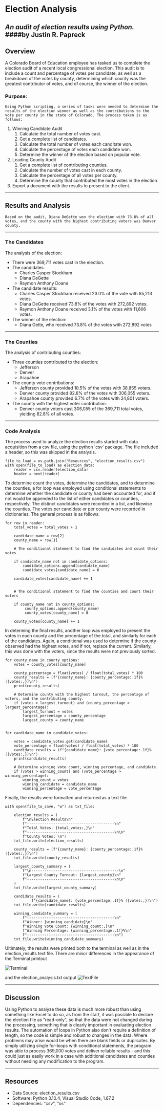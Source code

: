 # Election Analysis
***An audit of election results using Python.***
####by Justin R. Papreck
---

## Overview
A Colorado Board of Education employee has tasked us to complete the election audit of a recent local congressional election. This audit is to include a count and percentage of votes per candidate, as well as a breakdown of the votes by county, determining which county was the greatest contributor of votes, and of course, the winner of the election.  

### Purpose:
    Using Python scripting, a series of tasks were needed to determine the results of the election winner as well as the contributions to the vote per county in the state of Colorado. The process taken is as follows:
1. Winning Candidate Audit
    1. Calculate the total number of votes cast.
    2. Get a complete list of candidates.
    3. Calculate the total number of votes each canditate won.
    4. Calculate the percentage of votes each candidate won.
    5. Determine the winner of the election based on popular vote.
2. Leading County Audit
    1. Get a complete list of contributing counties.
    2. Calculate the number of votes cast in each county.
    3. Calculate the percentage of all votes per county. 
    4. Determine the county that contributed the most votes in the election.
3. Export a document with the results to present to the client. 

---
## Results and Analysis
    Based on the audit, Diana DeGette won the election with 73.8% of all votes, and the county with the highest contributing voters was Denver county. 
---   
### The Candidates
The analysis of the election:
- There were 369,711 votes cast in the election.
- The candidates:
    - Charles Casper Stockham
    - Diana DeGette
    - Raymon Anthony Doane
- The candidate results: 
    - Charles Casper Stockham received 23.0% of the vote with 85,213 votes. 
    - Diana DeGette received 73.8% of the votes with 272,892 votes.
    - Raymon Anthony Doane received 3.1% of the votes with 11,606 votes.
 - The winner of the election:
    - Diana Gette, who received 73.8% of the votes with 272,892 votes
---
### The Counties
The analysis of contributing counties: 
- Three counties contributed to the election: 
    - Jefferson
    - Denver
    - Arapahoe
- The county vote contributions: 
    - Jefferson county provided 10.5% of the votes with 38,855 voters.
    - Denver county provided 82.8% of the votes with 306,055 voters.
    - Arapahoe county provided 6.7% of the votes with 24,801 voters.
- The county with the highest voter contribution: 
    - Denver county voters cast 306,055 of the 369,711 total votes, yielding 82.8% of all votes.  
---
### Code Analysis
  The process used to analyze the election results started with data acquisition from a csv file, using the python 'csv' package. The file included a header, so this was skipped in the analysis. 
  
```
file_to_load = os.path.join("Resources", "election_results.csv")
with open(file_to_load) as election_data:
    reader = csv.reader(election_data)
    header = next(reader)
```
  To determine count the votes, determine the candidates, and to determine the counties, a for loop was employed using conditional statements to determine whether the candidate or county had been accounted for, and if not would be appended to the list of either candidates or counties, respectively. The distinct candidates were recorded in a list, and likewise the counties. The votes per candidate or per county were recorded in dictionaries. The general process is as follows:
  
```
for row in reader:
    total_votes = total_votes + 1
    
    candidate_name = row[2]
    county_name = row[1]

    # The conditional statement to find the candidates and count their votes

    if candidate_name not in candidate_options:  
        candidate_options.append(candidate_name)
        candidate_votes[candidate_name] = 0
    
    candidate_votes[candidate_name] += 1


    # The conditional statement to find the counties and count their voters

    if county_name not in county_options:
         county_options.append(county_name)
         county_votes[county_name] = 0

    county_votes[county_name] += 1
```

In determing the final results, another loop was employed to present the votes in each county and the percentage of the total, and similarly for each of the candidates. Again, a conditional was used to determine if the county observed had the highest votes, and if not, replace the current. Similarly, this was done with the voters, since the results were not previously sorted. 

```
for county_name in county_options:
    votes = county_votes[county_name]

    county_percentage = float(votes) / float(total_votes) * 100
    county_results = (f"{county_name}: {county_percentage:.1f}% ({votes:,})\n")
    print(county_results)

    # Determine county with the highest turnout, the percentage of voters, and the contributing county.
    if (votes > largest_turnout) and (county_percentage > largest_percentage):
        largest_turnout = votes
        largest_percentage = county_percentage
        largest_county = county_name


for candidate_name in candidate_votes:

    votes = candidate_votes.get(candidate_name)
    vote_percentage = float(votes) / float(total_votes) * 100
    candidate_results = (f"{candidate_name}: {vote_percentage:.1f}% ({votes:,})\n")
    print(candidate_results)

    # Determine winning vote count, winning percentage, and candidate.
    if (votes > winning_count) and (vote_percentage > winning_percentage):
        winning_count = votes
        winning_candidate = candidate_name
        winning_percentage = vote_percentage
```
Finally, the results were formatted and returned as a text file: 

```
with open(file_to_save, "w") as txt_file:
    
    election_results = (
        f"\nElection Results\n"
        f"----------------------------------------\n"
        f"Total Votes: {total_votes:,}\n"
        f"----------------------------------------\n\n"
        f"County Votes: \n")
    txt_file.write(election_results)
    
    county_results = (f"{county_name}: {county_percentage:.1f}% ({votes:,})\n")
    txt_file.write(county_results)
    
    largest_county_summary = (
        f"\n----------------------------------------\n"
        f"Largest County Turnout: {largest_county}\n"
        f"----------------------------------------\n\n"
    )
    txt_file.write(largest_county_summary)
    
    candidate_results = (
            f"{candidate_name}: {vote_percentage:.1f}% ({votes:,})\n")
    txt_file.write(candidate_results)
    
    winning_candidate_summary = (
        f"----------------------------------------\n"
        f"Winner: {winning_candidate}\n"
        f"Winning Vote Count: {winning_count:,}\n"
        f"Winning Percentage: {winning_percentage:.1f}%\n"
        f"----------------------------------------\n")
    txt_file.write(winning_candidate_summary)
```

Ultimately, the results were printed both to the terminal as well as in the election_results text file. There are minor differences in the appearance of the Terminal printout

![Terminal](https://user-images.githubusercontent.com/33167541/172964993-a6233f26-07d5-434a-b0b2-e925e3d88135.png)

and the election_analysis.txt output
![TextFile](https://user-images.githubusercontent.com/33167541/172965383-b753e241-d368-4f27-a52b-2b52ce6aec78.png)

---
## Discussion
Using Python to analyze these data is much more robust than using something like Excel to do so, as from the start, it was possible to declare the election file as "read-only", so that the data were not changed during the processing, something that is clearly important in evaluating election results. The automation of loops in Python also don't require a definition of length, so the code is simple and robust to changes in the data. Where problems may arise would be when there are blank fields or duplicates. 
  By simply utilizing single for-loops with conditional statements, the program was able to process 369,000 votes and deliver reliable results - and this could just as easily work in a case with additional candidates and counties without needing any modification to the program. 

---
## Resources
- Data Source: election_results.csv
- Software: Python 3.10.4, Visual Studio Code, 1.67.2
- Dependencies:  "csv", "os"

